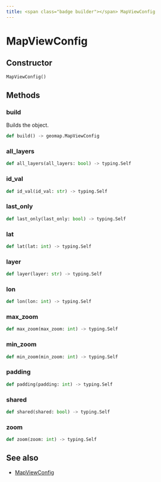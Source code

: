 ```yaml
---
title: <span class="badge builder"></span> MapViewConfig
---
```

# <span class="badge builder"></span> MapViewConfig

## Constructor

```python
MapViewConfig()
```
## Methods

### <span class="badge object-method"></span> build

Builds the object.

```python
def build() -> geomap.MapViewConfig
```

### <span class="badge object-method"></span> all_layers

```python
def all_layers(all_layers: bool) -> typing.Self
```

### <span class="badge object-method"></span> id_val

```python
def id_val(id_val: str) -> typing.Self
```

### <span class="badge object-method"></span> last_only

```python
def last_only(last_only: bool) -> typing.Self
```

### <span class="badge object-method"></span> lat

```python
def lat(lat: int) -> typing.Self
```

### <span class="badge object-method"></span> layer

```python
def layer(layer: str) -> typing.Self
```

### <span class="badge object-method"></span> lon

```python
def lon(lon: int) -> typing.Self
```

### <span class="badge object-method"></span> max_zoom

```python
def max_zoom(max_zoom: int) -> typing.Self
```

### <span class="badge object-method"></span> min_zoom

```python
def min_zoom(min_zoom: int) -> typing.Self
```

### <span class="badge object-method"></span> padding

```python
def padding(padding: int) -> typing.Self
```

### <span class="badge object-method"></span> shared

```python
def shared(shared: bool) -> typing.Self
```

### <span class="badge object-method"></span> zoom

```python
def zoom(zoom: int) -> typing.Self
```

## See also

 * <span class="badge object-type-class"></span> [MapViewConfig](./object-MapViewConfig.md)
